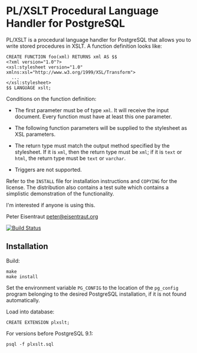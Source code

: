 PL/XSLT Procedural Language Handler for PostgreSQL
==================================================

PL/XSLT is a procedural language handler for PostgreSQL that allows you to write stored procedures in XSLT.  A function definition looks like:

    CREATE FUNCTION foo(xml) RETURNS xml AS $$
    <?xml version="1.0"?>
    <xsl:stylesheet version="1.0" xmlns:xsl="http://www.w3.org/1999/XSL/Transform">
      ...
    </xsl:stylesheet>
    $$ LANGUAGE xslt;

Conditions on the function definition:

- The first parameter must be of type `xml`.  It will receive the input document.  Every function must have at least this one parameter.

- The following function parameters will be supplied to the stylesheet as XSL parameters.

- The return type must match the output method specified by the stylesheet.  If it is `xml`, then the return type must be `xml`; if it is `text` or `html`, the return type must be `text` or `varchar`.

- Triggers are not supported.

Refer to the `INSTALL` file for installation instructions and `COPYING` for the license.  The distribution also contains a test suite which contains a simplistic demonstration of the functionality.

I'm interested if anyone is using this.

Peter Eisentraut <peter@eisentraut.org>

[![Build Status](https://secure.travis-ci.org/petere/plxslt.png)](http://travis-ci.org/petere/plxslt)

Installation
------------

Build:

    make
    make install

Set the environment variable `PG_CONFIG` to the location of the `pg_config` program belonging to the desired PostgreSQL installation, if it is not found automatically.

Load into database:

    CREATE EXTENSION plxslt;

For versions before PostgreSQL 9.1:

    psql -f plxslt.sql

